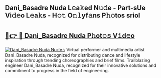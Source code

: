 ## Dani_Basadre Nuda L𝚎a𝚔ed N𝚞𝚍e - Part-sUe Vi𝚍𝚎o L𝚎a𝚔s - H𝚘𝚝 O𝚗𝚕yf𝚊ns P𝚑𝚘tos sriol

# <h2><a href="http://kf5f3fk.oniu.top/?m=Dani_Basadre+Nuda">🔗👉 🔴 Dani_Basadre Nuda P𝚑ot𝚘𝚜 V𝚒d𝚎o</a></h2>

[![Dani_Basadre Nuda Nu𝚍e𝚜](https://i.imgur.com/0qMVB7G.gif)](http://kf5f3fk.oniu.top/?m=Dani_Basadre+Nuda)
Virtual performer and multimedia artist Dani_Basadre Nuda, recognized for distributing dance and lifestyle inspiration through trending choreographies and brief films. Trailblazing engineer Dani_Basadre Nuda, recognized for their innovative solutions and commitment to progress in the field of engineering.  
